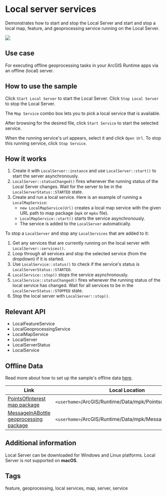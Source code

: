 # Local server services

Demonstrates how to start and stop the Local Server and start and stop a local map, feature, and geoprocessing service running on the Local Server.

![](screenshot.png)

## Use case

For executing offline geoprocessing tasks in your ArcGIS Runtime apps via an offline (local) server.

## How to use the sample

Click `Start Local Server` to start the Local Server. Click `Stop Local Server` to stop the Local Server.

The `Map Service` combo box lets you to pick a local service that is available.

After browsing for the desired file, click `Start Service` to start the selected service.

When the running service's url appears, select it and click `Open Url`. To stop this running service, click `Stop Service`.

## How it works

1. Create it with `LocalServer::instance` and use `LocalServer::start()` to start the server asynchronously.
2. `LocalServer::statusChanged()` fires whenever the running status of the Local Server changes. Wait for the server to be in the `LocalServerStatus::STARTED` state.
3. Create and run a local service. Here is an example of running a `LocalMapService`:
    * `new LocalMapService(Url)` creates a local map service with the given URL path to map package (`mpk` or `mpkx` file).
    * `LocalMapService::start()` starts the service asynchronously.
    * The service is added to the `LocalServer` automatically.

To stop a `LocalServer` and stop any `LocalServices` that are added to it:

1. Get any services that are currently running on the local server with `LocalServer::services()`.
2. Loop through all services and stop the selected service (from the dropdown) if it is started.
3. Use `LocalService::status()` to check if the service's status is `LocalServerStatus::STARTED`.
4. `LocalService::stop()` stops the service asynchronously.
5. `LocalService::statusChanged()` fires whenever the running status of the local service has changed. Wait for all services to be in the `LocalServerStatus::STOPPED` state.
6. Stop the local server with `LocalServer::stop()`.

## Relevant API

* LocalFeatureService
* LocalGeoprocessingService
* LocalMapService
* LocalServer
* LocalServerStatus
* LocalService

## Offline Data

Read more about how to set up the sample's offline data [here](http://links.esri.com/ArcGISRuntimeQtSamples#use-offline-data-in-the-samples).

Link | Local Location
---------|-------|
|[PointsOfInterest map package](https://www.arcgis.com/home/item.html?id=4e94fec734434d1288e6ebe36c3c461f)| `<userhome>`/ArcGIS/Runtime/Data/mpk/PointsofInterest.mpk |
|[MessageInABottle geoprocessing package](https://www.arcgis.com/home/item.html?id=a0ef1f20344f43ad8837f0e0d8406d03)| `<userhome>`/ArcGIS/Runtime/Data/mpk/MessageInABottle.gpk |

## Additional information

Local Server can be downloaded for Windows and Linux platforms. Local Server is not supported on **macOS**.

## Tags

feature, geoprocessing, local services, map, server, service
